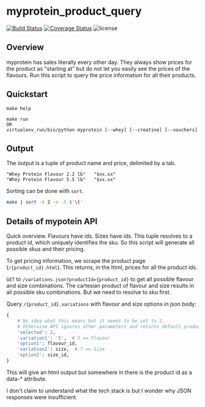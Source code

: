 # myprotein_product_query

[![Build Status](https://travis-ci.com/ipwnponies/myprotein_product_query.svg?branch=master)](https://travis-ci.com/ipwnponies/myprotein_product_query)
[![Coverage Status](https://img.shields.io/coveralls/github/ipwnponies/myprotein_product_query.svg)](https://coveralls.io/github/ipwnponies/myprotein_product_query?branch=master)
![license](https://img.shields.io/github/license/ipwnponies/myprotein_product_query.svg)

## Overview

myprotein has sales literally every other day.
They always show prices for the product as "starting at" but do not let you easily see the prices of the flavours.
Run this script to query the price information for all their products.

## Quickstart

```Shell
make help

make run
OR
virtualenv_run/bin/python myprotein [--whey] [--creatine] [--vouchers]
```

## Output

The output is a tuple of product name and price, delimited by a tab.

    "Whey Protein Flavour 2.2 lb"   "$xx.xx"
    "Whey Protein Flavour 5.5 lb"   "$xx.xx"

Sorting can be done with `sort`.

```sh
make | sort -k 2 -n -t $'\t'
```

## Details of mypotein API

Quick overview.
Flavours have ids.
Sizes have ids.
This tuple resolves to a product id, which uniquely identifies the sku.
So this script will generate all possible skus and their pricing.

To get pricing information, we scrape the product page (`/{product_id}.html`).
This returns, in the html, prices for all the product ids.

`GET` to `/variations.json?productId={product_id}` to get all possible flavour and size combinations.
The cartesian product of flavour and size results in all possible sku combinations.
But we need to resolve to sku first.

Query `/{product_id}.variations` with flavour and size options in json body:

```python
{
    # No idea what this means but it needs to be set to 2.
    # Otherwise API ignores other parameters and returns default product (unflavoured)
    'selected': 2,
    'variation1': '5',  # 5 == Flavour
    'option1': flavour_id,
    'variation2': size,  # 7 == Size
    'option2': size_id,
}
```

This will give an html output but somewhere in there is the product id as a data-* attribute.

I don't claim to understand what the tech stack is but I wonder why JSON responses were insufficient.
